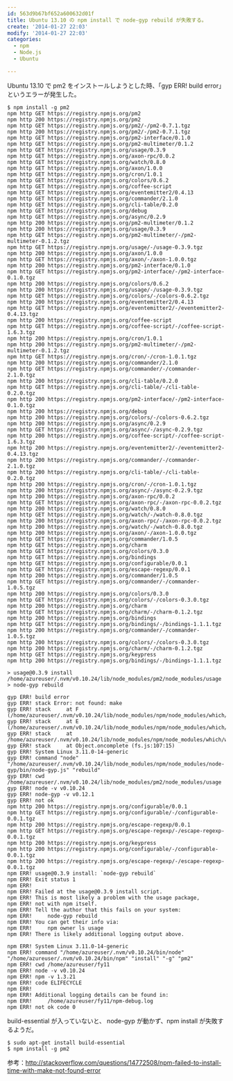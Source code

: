 ```yaml
---
id: 563d9b67bf652a600632d01f
title: Ubuntu 13.10 の npm install で node-gyp rebuild が失敗する。
create: '2014-01-27 22:03'
modify: '2014-01-27 22:03'
categories:
  - npm
  - Node.js
  - Ubuntu

---
```


Ubuntu 13.10 で pm2 をインストールしようとした時、「gyp ERR! build error」というエラーが発生した。

    $ npm install -g pm2
    npm http GET https://registry.npmjs.org/pm2
    npm http 200 https://registry.npmjs.org/pm2
    npm http GET https://registry.npmjs.org/pm2/-/pm2-0.7.1.tgz
    npm http 200 https://registry.npmjs.org/pm2/-/pm2-0.7.1.tgz
    npm http GET https://registry.npmjs.org/pm2-interface/0.1.0
    npm http GET https://registry.npmjs.org/pm2-multimeter/0.1.2
    npm http GET https://registry.npmjs.org/usage/0.3.9
    npm http GET https://registry.npmjs.org/axon-rpc/0.0.2
    npm http GET https://registry.npmjs.org/watch/0.8.0
    npm http GET https://registry.npmjs.org/axon/1.0.0
    npm http GET https://registry.npmjs.org/cron/1.0.1
    npm http GET https://registry.npmjs.org/colors/0.6.2
    npm http GET https://registry.npmjs.org/coffee-script
    npm http GET https://registry.npmjs.org/eventemitter2/0.4.13
    npm http GET https://registry.npmjs.org/commander/2.1.0
    npm http GET https://registry.npmjs.org/cli-table/0.2.0
    npm http GET https://registry.npmjs.org/debug
    npm http GET https://registry.npmjs.org/async/0.2.9
    npm http 200 https://registry.npmjs.org/pm2-multimeter/0.1.2
    npm http 200 https://registry.npmjs.org/usage/0.3.9
    npm http GET https://registry.npmjs.org/pm2-multimeter/-/pm2-multimeter-0.1.2.tgz
    npm http GET https://registry.npmjs.org/usage/-/usage-0.3.9.tgz
    npm http 200 https://registry.npmjs.org/axon/1.0.0
    npm http GET https://registry.npmjs.org/axon/-/axon-1.0.0.tgz
    npm http 200 https://registry.npmjs.org/pm2-interface/0.1.0
    npm http GET https://registry.npmjs.org/pm2-interface/-/pm2-interface-0.1.0.tgz
    npm http 200 https://registry.npmjs.org/colors/0.6.2
    npm http 200 https://registry.npmjs.org/usage/-/usage-0.3.9.tgz
    npm http GET https://registry.npmjs.org/colors/-/colors-0.6.2.tgz
    npm http 200 https://registry.npmjs.org/eventemitter2/0.4.13
    npm http GET https://registry.npmjs.org/eventemitter2/-/eventemitter2-0.4.13.tgz
    npm http 200 https://registry.npmjs.org/coffee-script
    npm http GET https://registry.npmjs.org/coffee-script/-/coffee-script-1.6.3.tgz
    npm http 200 https://registry.npmjs.org/cron/1.0.1
    npm http 200 https://registry.npmjs.org/pm2-multimeter/-/pm2-multimeter-0.1.2.tgz
    npm http GET https://registry.npmjs.org/cron/-/cron-1.0.1.tgz
    npm http 200 https://registry.npmjs.org/commander/2.1.0
    npm http GET https://registry.npmjs.org/commander/-/commander-2.1.0.tgz
    npm http 200 https://registry.npmjs.org/cli-table/0.2.0
    npm http GET https://registry.npmjs.org/cli-table/-/cli-table-0.2.0.tgz
    npm http 200 https://registry.npmjs.org/pm2-interface/-/pm2-interface-0.1.0.tgz
    npm http 200 https://registry.npmjs.org/debug
    npm http 200 https://registry.npmjs.org/colors/-/colors-0.6.2.tgz
    npm http 200 https://registry.npmjs.org/async/0.2.9
    npm http GET https://registry.npmjs.org/async/-/async-0.2.9.tgz
    npm http 200 https://registry.npmjs.org/coffee-script/-/coffee-script-1.6.3.tgz
    npm http 200 https://registry.npmjs.org/eventemitter2/-/eventemitter2-0.4.13.tgz
    npm http 200 https://registry.npmjs.org/commander/-/commander-2.1.0.tgz
    npm http 200 https://registry.npmjs.org/cli-table/-/cli-table-0.2.0.tgz
    npm http 200 https://registry.npmjs.org/cron/-/cron-1.0.1.tgz
    npm http 200 https://registry.npmjs.org/async/-/async-0.2.9.tgz
    npm http 200 https://registry.npmjs.org/axon-rpc/0.0.2
    npm http GET https://registry.npmjs.org/axon-rpc/-/axon-rpc-0.0.2.tgz
    npm http 200 https://registry.npmjs.org/watch/0.8.0
    npm http GET https://registry.npmjs.org/watch/-/watch-0.8.0.tgz
    npm http 200 https://registry.npmjs.org/axon-rpc/-/axon-rpc-0.0.2.tgz
    npm http 200 https://registry.npmjs.org/watch/-/watch-0.8.0.tgz
    npm http 200 https://registry.npmjs.org/axon/-/axon-1.0.0.tgz
    npm http GET https://registry.npmjs.org/commander/1.0.5
    npm http GET https://registry.npmjs.org/charm
    npm http GET https://registry.npmjs.org/colors/0.3.0
    npm http GET https://registry.npmjs.org/bindings
    npm http GET https://registry.npmjs.org/configurable/0.0.1
    npm http GET https://registry.npmjs.org/escape-regexp/0.0.1
    npm http 200 https://registry.npmjs.org/commander/1.0.5
    npm http GET https://registry.npmjs.org/commander/-/commander-1.0.5.tgz
    npm http 200 https://registry.npmjs.org/colors/0.3.0
    npm http GET https://registry.npmjs.org/colors/-/colors-0.3.0.tgz
    npm http 200 https://registry.npmjs.org/charm
    npm http GET https://registry.npmjs.org/charm/-/charm-0.1.2.tgz
    npm http 200 https://registry.npmjs.org/bindings
    npm http GET https://registry.npmjs.org/bindings/-/bindings-1.1.1.tgz
    npm http 200 https://registry.npmjs.org/commander/-/commander-1.0.5.tgz
    npm http 200 https://registry.npmjs.org/colors/-/colors-0.3.0.tgz
    npm http 200 https://registry.npmjs.org/charm/-/charm-0.1.2.tgz
    npm http GET https://registry.npmjs.org/keypress
    npm http 200 https://registry.npmjs.org/bindings/-/bindings-1.1.1.tgz

    > usage@0.3.9 install /home/azureuser/.nvm/v0.10.24/lib/node_modules/pm2/node_modules/usage
    > node-gyp rebuild

    gyp ERR! build error
    gyp ERR! stack Error: not found: make
    gyp ERR! stack     at F (/home/azureuser/.nvm/v0.10.24/lib/node_modules/npm/node_modules/which/which.js:43:28)
    gyp ERR! stack     at E (/home/azureuser/.nvm/v0.10.24/lib/node_modules/npm/node_modules/which/which.js:46:29)
    gyp ERR! stack     at /home/azureuser/.nvm/v0.10.24/lib/node_modules/npm/node_modules/which/which.js:57:16
    gyp ERR! stack     at Object.oncomplete (fs.js:107:15)
    gyp ERR! System Linux 3.11.0-14-generic
    gyp ERR! command "node" "/home/azureuser/.nvm/v0.10.24/lib/node_modules/npm/node_modules/node-gyp/bin/node-gyp.js" "rebuild"
    gyp ERR! cwd /home/azureuser/.nvm/v0.10.24/lib/node_modules/pm2/node_modules/usage
    gyp ERR! node -v v0.10.24
    gyp ERR! node-gyp -v v0.12.1
    gyp ERR! not ok
    npm http 200 https://registry.npmjs.org/configurable/0.0.1
    npm http GET https://registry.npmjs.org/configurable/-/configurable-0.0.1.tgz
    npm http 200 https://registry.npmjs.org/escape-regexp/0.0.1
    npm http GET https://registry.npmjs.org/escape-regexp/-/escape-regexp-0.0.1.tgz
    npm http 200 https://registry.npmjs.org/keypress
    npm http 200 https://registry.npmjs.org/configurable/-/configurable-0.0.1.tgz
    npm http 200 https://registry.npmjs.org/escape-regexp/-/escape-regexp-0.0.1.tgz
    npm ERR! usage@0.3.9 install: `node-gyp rebuild`
    npm ERR! Exit status 1
    npm ERR!
    npm ERR! Failed at the usage@0.3.9 install script.
    npm ERR! This is most likely a problem with the usage package,
    npm ERR! not with npm itself.
    npm ERR! Tell the author that this fails on your system:
    npm ERR!     node-gyp rebuild
    npm ERR! You can get their info via:
    npm ERR!     npm owner ls usage
    npm ERR! There is likely additional logging output above.

    npm ERR! System Linux 3.11.0-14-generic
    npm ERR! command "/home/azureuser/.nvm/v0.10.24/bin/node" "/home/azureuser/.nvm/v0.10.24/bin/npm" "install" "-g" "pm2"
    npm ERR! cwd /home/azureuser/fy11
    npm ERR! node -v v0.10.24
    npm ERR! npm -v 1.3.21
    npm ERR! code ELIFECYCLE
    npm ERR!
    npm ERR! Additional logging details can be found in:
    npm ERR!     /home/azureuser/fy11/npm-debug.log
    npm ERR! not ok code 0

<!-- more -->

build-essential が入っていないと、 node-gyp が動かず、npm install が失敗するようだ。

    $ sudo apt-get install build-essential
    $ npm install -g pm2

参考：http://stackoverflow.com/questions/14772508/npm-failed-to-install-time-with-make-not-found-error
